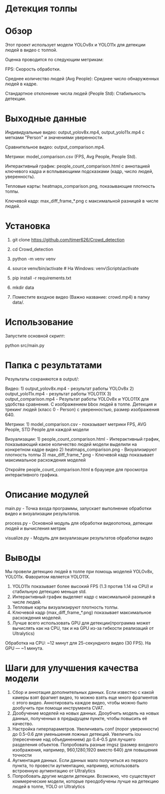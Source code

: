 # Детекция толпы

# Обзор
Этот проект использует модели YOLOv8x и YOLO11x для детекции людей в видео с толпой. 

Оценка проводится по следующим метрикам:

FPS: Скорость обработки.

Среднее количество людей (Avg People): Среднее число обнаруженных людей в кадре.

Стандартное отклонение числа людей (People Std): Стабильность детекции.

# Выходные данные

Индивидуальные видео: output_yolov8x.mp4, output_yolo11x.mp4 с метками "Person" и значениями уверенности.

Сравнительное видео: output_comparison.mp4.

Метрики: model_comparison.csv (FPS, Avg People, People Std).

Интерактивный график: people_count_comparison.html с аннотацией ключевого кадра и всплывающими подсказками (кадр, число людей, уверенность).

Тепловые карты: heatmaps_comparison.png, показывающие плотность толпы.

Ключевой кадр: max_diff_frame_*.png с максимальной разницей в числе людей.

# Установка

1) git clone https://github.com/timer626/Crowd_detection

2) cd Crowd_detection

3) python -m venv venv

4) source venv/bin/activate  # На Windows: venv\Scripts\activate

5) pip install -r requirements.txt

6) mkdir data

7) Поместите входное видео (Важно название: crowd.mp4) в папку data/.

# Использование
Запустите основной скрипт:

python src/main.py

# Папка с результатами
Результаты сохраняются в output/:

Видео: 
    1) output_yolov8x.mp4 - результат работы YOLOv8x
    2) output_yolo11x.mp4 - результат работы YOLO11X 
    3) output_comparison.mp4 - Результат работы YOLOv8x и YOLO11X для удобства сравнения.
С изображением bbox людей в толпе. Детекция и трекинг людей (класс 0 - Person) с уверенностью, размер изображения 640.

Метрики: 
    1) model_comparison.csv - показывает метрики FPS, AVG People, STD People для каждой модели

Визуализации:
    1) people_count_comparison.html - Интерактивный график, показывающий какое количество людей модели выделили на конкретном кадре видео
    2) heatmaps_comparison.png - Визуализируют плотность толпы
    3) max_diff_frame_*.png - Ключевой кадр показывает максимальное расхождения моделей

Откройте people_count_comparison.html в браузере для просмотра интерактивного графика.

# Описание модулей

main.py - Точка входа программы, запускает выполнение обработки видео и визуализации результатов.

process.py - Основной модуль для обработки видеопотока, детекции людей и вычисления метрик

visualize.py - Модуль для визуализации результатов обработки видео

# Выводы

Мы провели детекцию людей в толпе при помощь моделей YOLOv8x, YOLO11x. Фаворитом является YOLO11X.
1) YOLO11x показывает более высокий FPS (1.3 против 1.14 на CPU) и стабильную детекцию меньше std.
2) Интерактивный график выделяет кадр с максимальной разницей в числе людей.
3) Тепловые карты визуализируют плотность толпы.
4) Ключевой кадр (max_diff_frame_*.png) показывает максимальное расхождения моделей.
5) Лучше всего использовать GPU для детекции(программа может вычислять как на CPU, так и на GPU из-за гибкости реализаций от Ultralytics)

Обработка на CPU: ~12 минут для 25-секундного видео (30 FPS). На GPU — ~1 минута.

# Шаги для улучшения качества модели
1. Сбор и аннотация дополнительных данных. 
Если известно с какой камеры взят фрагмет видео, то можно взять еще много фрагментов с этого видео.
Аннотировать каждое видео, чтобы можно было дообучить при помощи инструмента CVAT.
2. Дообучение моделей на новых данных. Дооубчить модель на новых данных, полученных в предыдущем пункте, чтобы повысить её качество.
3. Настройка гиперпараметров. Увеличивать conf (порог уверенности) до 0.5–0.6 для уменьшения ложных детекций.
Увеличить iou (пересечение над объединением) до 0.4–0.5 для лучшего разделения объектов.
Попробовать разные imgsz (размер входного изображения, например, 960,1280,1920 вместо 640) для повышения точности
4. Аугментация данных. Если данных мало получиться из первого пункта, то провести аугментацию, например, использовать встроенную аугментацию от Ultralytics
5. Попробовать другие модели детекции. Возможно, что существуют коммереческие модели, которые преодобучены лучше на детекцию людей в толпе, YOLO от Ultralytics




